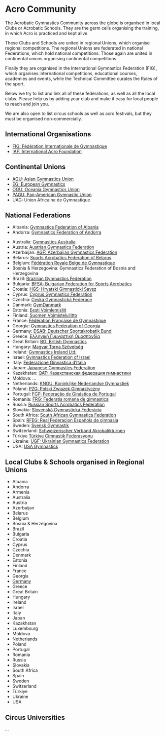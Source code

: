 # Acro Community

The Acrobatic Gymnastics Community across the globe is organised in local Clubs or Acrobatic Schools. They are the germ cells organising the training, in which Acro is practiced and kept alive. 

These Clubs and Schools are united in regional Unions, which organise regional competitions. The regional Unions are federated in national Federations, which hold national competitions. Those again are united in continental unions organising continental competitions. 

Finally they are organised in the International Gymnastics Federation (FIG), which organises international competitions, educational courses, academies and events, while the Technical Committee curates the Rules of the sport.  

Below we try to list and link all of these federations, as well as all the local clubs. Please help us by adding your club and make it easy for local people to reach and join you.

We are also open to list circus schools as well as acro festivals, but they must be organised non-commercially. 


## International Organisations

* [FIG: Fédération Internationale de Gymnastique](https://www.gymnastics.sport/)
* [IAF: International Acro Foundation](https://www.acrofoundation.com/)


## Continental Unions

* [AGU: Asian Gymnastics Union](https://agu-gymnastics.com/)
* [EG: European Gymnastics](https://www.europeangymnastics.com/)
* [OGU: Oceania Gymnastics Union](https://www.oceaniagymnastics.org/)
* [PAGU: Pan-American Gymnastic Union](https://upag-pagu.com/)
* UAG: Union Africaine de Gymnastique


## National Federations

* Albania: [Gymnastics Federation of Albania](https://gjimnastika.al/)
* Andorra: [Gymnastics Federation of Andorra](http://www.fag.ad/)
<!--* Armenia: Gymnastics Federation of Armenia-->
* Australia: [Gymnastics Australia](http://www.gymnastics.org.au/)
* Austria: [Austrian Gymnastics Federation](http://www.oeft.at/)
* Azerbaijan: [AGF: Azerbaijan Gymnastics Federation](https://agf.az/en/)
* Belarus: [Sports Acrobatics Federation of Belarus](http://www.bga.by/)
* Belgium: [Fédération Royale Belge de Gymnastique](http://www.ffgym.be/)
* Bosnia & Herzegovina: Gymnastics Federation of Bosnia and Herzegovina
* Brazil: [Brazilian Gymnastics Federation](http://www.cbginastica.com.br/)
* Bulgaria: [BFSA: Bulgarian Federation for Sports Acrobatics](http://www.bfsa-bg.com/)
* Croatia: [HGS: Hrvatski Gimnasticki Savez](https://hgs.hr/)
* Cyprus: [Cyprus Gymnastics Federation](https://cygymfed.org/)
* Czechia: [Ceská Gymnastická Federace](https://www.gymfed.cz/)
* Danmark: [GymDanmark](http://www.gymdanmark.dk/)
* Estonia: [Eesti Voimlemisliit](http://www.estoniangymnastics.ee/)
* Finland: [Suomen Voimisteluliitto](https://www.voimistelu.fi/)
* France: [Fédération Française de Gymnastique](http://www.ffgym.com/)
* Georgia: [Gymnastics Federation of Georgia](https://www.uggf.ge/)
* Germany: [DSAB: Deutscher Sportakrobatik Bund](http://www.sportakrobatikbund.de/)
* Greece: [Ελληνική Γυμναστική Ομοσπονδία](https://www.ego-gymnastics.gr/)
* Great Britain: [BG: British Gymnastics](http://www.british-gymnastics.org/)
* Hungary: [Magyar Torna Szövetség](https://matsz.hu/)
* Ireland: [Gymnastics Ireland Ltd.](http://www.gymnasticsireland.com/)
* Israel: [Gymnastics Federation of Israel](https://israelgym.org.il/)
* Italy: [Federazione Ginnastica d’Italia](https://www.federginnastica.it/)
* Japan: [Japanese Gymnastics Federation](http://www.jpn-gym.or.jp/)
* Kazakhstan: [QAT: Казахстанская федерация гимнастики](https://gymnastics.kz/sportivnaya-akrobatika/)
* Moldova: ...
* Netherlands: [KNGU: Koninklijke Nederlandse Gymnastiek](http://www.kngu.nl/)
* Poland: [PZG: Polski Zwiazek Gimnastyczny](http://www.pzg.pl/)
* Portugal: [FGP: Federação de Ginástica de Portugal](http://www.fgp-ginastica.pt/)
* Romania: [FRG: Federatia romana de gimnastica](https://frgimnastica.com/general-pages/istoria-gimnasticii)
* Russia: [Russian Sports Acrobatics Federation](http://www.acrobatica-russia.ru/)
* Slovakia: [Slovenská Gymnastická Federácia](http://www.sgf.sk/)
* South Africa: [South African Gymnastics Federation](http://www.gymnastics.co.za/)
* Spain: [RFEG: Real Federacìon Española de gimnasia](http://www.rfegimnasia.es/)
* Sweden: [Svensk Gymnastik](https://www.gymnastik.se/)
* Switzerland: [Schweizerischer Verband Akrobatikturnen](https://acrosuisse.ch/)
* Türkiye [Türkiye Cimnastik Federasyonu](https://www.tcf.gov.tr/)
* Ukraine: [UGF: Ukrainian Gymnastics Federation](https://ugf.org.ua/gymnastics-discipline/acrobatic-rules/)
* USA: [USA Gymnastics](http://www.usagym.org/acro)


## Local Clubs & Schools organised in Regional Unions

* Albania 
* Andorra
* Armenia
* Australia
* Austria
* Azerbaijan  
* Belarus
* Belgium
* Bosnia & Herzegovina
* Brazil
* Bulgaria
* Croatia
* Cyprus
* Czechia
* Denmark
* Estonia
* Finland
* France
* Georgia
* [Germany](local/germany)
* Greece
* Great Britain
* Hungary
* Ireland
* Israel
* Italy
* Japan
* Kazakhstan
* Luxembourg
* Moldova
* Netherlands
* Poland
* Portugal
* Romania
* Russia
* Slovakia
* South Africa
* Spain
* Sweden
* Switzerland
* Türkiye
* Ukraine
* USA  


## Circus Universities

...


<style>
  main ul {
    padding-left: 20px;
  }
</style>
